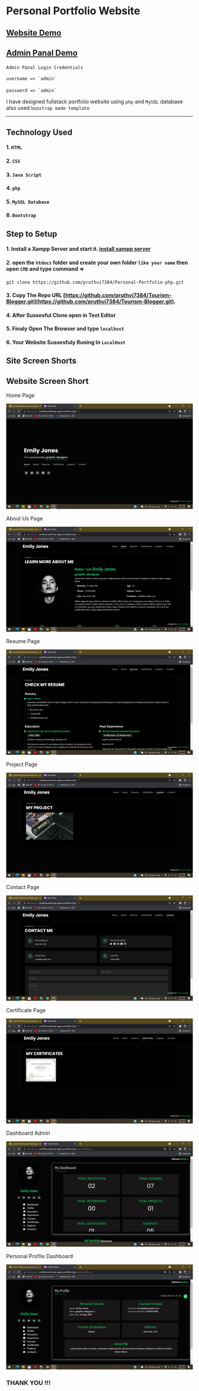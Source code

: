 # Personal Portfolio Website
## [Website Demo](http://portfolio.pruthviraj-rajput-portfolio.rf.gd/)

## [Admin Panal Demo](http://portfolio.pruthviraj-rajput-portfolio.rf.gd/admin/login.php)

`Admin Panal Login Credentials`

    username => `admin`

    password => `admin`


I have designed fullstack portfolio website using `php` and `MySQL` database also used `boostrap made template`

--------
## Technology Used

#### 1. `HTML`
#### 2. `CSS` 
#### 3. `Java Script`
#### 4. `php`
#### 5. `MySQL Database`
#### 6. `Bootstrap`

## Step to Setup

#### 1. Install a Xampp Server and start it. [install xampp server](https://www.apachefriends.org/index.html)
#### 2. open the `htdocs` folder and create your own folder `like your name` then open `CMD` and type command =>
    git clone https://github.com/pruthvi7384/Personal-Portfolio-php.git
#### 3. Copy The Repo URL [https://github.com/pruthvi7384/Tourism-Blogger.git](https://github.com/pruthvi7384/Tourism-Blogger.git).
#### 4. After Sussesful Clone open in Text Editor
#### 5. Finaly Open The Browser and type `localhost`
#### 6. Your Website Sussesfuly Runing In `LocalHost`

Site Screen Shorts 
-----
Website Screen Short
----

Home Page 

<img src="https://github.com/pruthvi7384/Personal-Portfolio-php/blob/main/out%20put/img1.png">

About Us Page

<img src="https://github.com/pruthvi7384/Personal-Portfolio-php/blob/main/out%20put/img2.png">

Resume Page

<img src="https://github.com/pruthvi7384/Personal-Portfolio-php/blob/main/out%20put/img3.png">

Project Page

<img src="https://github.com/pruthvi7384/Personal-Portfolio-php/blob/main/out%20put/img5.png">

Contact Page

<img src="https://github.com/pruthvi7384/Personal-Portfolio-php/blob/main/out%20put/img6.png">

Certificate Page

<img src="https://github.com/pruthvi7384/Personal-Portfolio-php/blob/main/out%20put/img4.png">

Dashboard Admin

<img src="https://github.com/pruthvi7384/Personal-Portfolio-php/blob/main/out%20put/img9.png">

Personal Profile Dashboard

<img src="https://github.com/pruthvi7384/Personal-Portfolio-php/blob/main/out%20put/img10.png">

### THANK YOU !!!
